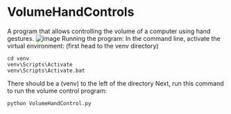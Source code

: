 # VolumeHandControls
A program that allows controlling the volume of a computer using hand gestures.
![image](https://github.com/RadonUmar/VolumeHandControls/assets/85165167/4d3d115d-3b2a-498d-8c99-48b5e2fbbed1)
Running the program:
In the command line, activate the virtual environment: (first head to the venv directory)
```
cd venv
venv\Scripts\Activate
venv\Scripts\Activate.bat
```
There should be a (venv) to the left of the directory
Next, run this command to run the volume control program:
```
python VolumeHandControl.py
```
